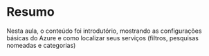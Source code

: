 # Resumo

Nesta aula, o conteúdo foi introdutório, mostrando as configurações básicas do Azure e como localizar seus serviços (filtros, pesquisas nomeadas e categorias)
